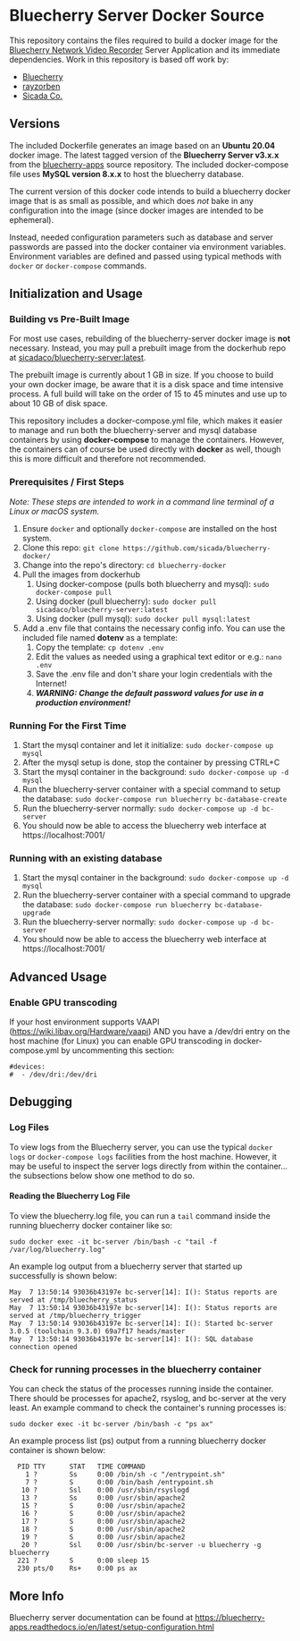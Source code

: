 # Bluecherry Server Docker Source

This repository contains the files required to build a docker image for the [Bluecherry Network Video Recorder](https://www.bluecherrydvr.com) Server Application and its immediate dependencies. Work in this repository is based off work by:
- [Bluecherry](https://github.com/bluecherrydvr/)
- [rayzorben](https://github.com/rayzorben/bluecherry-docker)
- [Sicada Co.](https://github.com/sicada/bluecherry-docker/)

## Versions

The included Dockerfile generates an image based on an **Ubuntu 20.04** docker image. The latest tagged version of the **Bluecherry Server v3.x.x** from the [bluecherry-apps](https://github.com/bluecherrydvr/bluecherry-apps) source repository. The included docker-compose file uses **MySQL version 8.x.x** to host the bluecherry database. 

The current version of this docker code intends to build a bluecherry docker image that is as small as possible, and which does *not* bake in any configuration into the image (since docker images are intended to be ephemeral).

Instead, needed configuration parameters such as database and server passwords are passed into the docker container via environment variables. Environment variables are defined and passed using typical methods with `docker` or `docker-compose` commands.

## Initialization and Usage

### Building vs Pre-Built Image
For most use cases, rebuilding of the bluecherry-server docker image is **not** necessary. Instead, you may pull a prebuilt image from the dockerhub repo at [sicadaco/bluecherry-server:latest](https://hub.docker.com/repository/docker/sicadaco/bluecherry-server/). 

The prebuilt image is currently about 1 GB in size. If you choose to build your own docker image, be aware that it is a disk space and time intensive process. A full build will take on the order of 15 to 45 minutes and use up to about 10 GB of disk space.

This repository includes a docker-compose.yml file, which makes it easier to manage and run both the bluecherry-server and mysql database containers by using **docker-compose** to manage the containers. However, the containers can of course be used directly with **docker** as well, though this is more difficult and therefore not recommended.

### Prerequisites / First Steps

_Note: These steps are intended to work in a command line terminal of a Linux or macOS system._

1. Ensure `docker` and optionally `docker-compose` are installed on the host system.
2. Clone this repo:  `git clone https://github.com/sicada/bluecherry-docker/`
3. Change into the repo's directory:  `cd bluecherry-docker`
4. Pull the images from dockerhub
    1. Using docker-compose (pulls both bluecherry and mysql):  `sudo docker-compose pull`
    2. Using docker (pull bluecherry):  `sudo docker pull sicadaco/bluecherry-server:latest`
    3. Using docker (pull mysql):  `sudo docker pull mysql:latest`
5. Add a .env file that contains the necessary config info. You can use the included file named **dotenv** as a template:
    1. Copy the template:  `cp dotenv .env`
    2. Edit the values as needed using a graphical text editor or e.g.:  `nano .env`
    3. Save the .env file and don't share your login credentials with the Internet!
    4. **_WARNING: Change the default password values for use in a production environment!_**


### Running For the First Time

1. Start the mysql container and let it initialize: `sudo docker-compose up mysql`
2. After the mysql setup is done, stop the container by pressing CTRL+C
3. Start the mysql container in the background: `sudo docker-compose up -d mysql`
4. Run the bluecherry-server container with a special command to setup the database: `sudo docker-compose run bluecherry bc-database-create`
5. Run the bluecherry-server normally: `sudo docker-compose up -d bc-server`
6. You should now be able to access the bluecherry web interface at https://localhost:7001/

### Running with an existing database

1. Start the mysql container in the background: `sudo docker-compose up -d mysql`
2. Run the bluecherry-server container with a special command to upgrade the database: `sudo docker-compose run bluecherry bc-database-upgrade`
3. Run the bluecherry-server normally: `sudo docker-compose up -d bc-server`
4. You should now be able to access the bluecherry web interface at https://localhost:7001/

## Advanced Usage

### Enable GPU transcoding

If your host environment supports VAAPI (https://wiki.libav.org/Hardware/vaapi) AND you have a /dev/dri entry on the host machine (for Linux) you can enable GPU transcoding in docker-compose.yml by uncommenting this section:

    #devices:
    #  - /dev/dri:/dev/dri

## Debugging

### Log Files

To view logs from the Bluecherry server, you can use the typical `docker logs` or `docker-compose logs` facilities from the host machine. However, it may be useful to inspect the server logs directly from within the container... the subsections below show one method to do so.

#### Reading the Bluecherry Log File
To view the bluecherry.log file, you can run a `tail` command inside the running bluecherry docker container like so: 

`sudo docker exec -it bc-server /bin/bash -c "tail -f /var/log/bluecherry.log"`

An example log output from a bluecherry server that started up successfully is shown below:

```
May  7 13:50:14 93036b43197e bc-server[14]: I(): Status reports are served at /tmp/bluecherry_status
May  7 13:50:14 93036b43197e bc-server[14]: I(): Status reports are served at /tmp/bluecherry_trigger
May  7 13:50:14 93036b43197e bc-server[14]: I(): Started bc-server 3.0.5 (toolchain 9.3.0) 69a7f17 heads/master
May  7 13:50:14 93036b43197e bc-server[14]: I(): SQL database connection opened
```

### Check for running processes in the bluecherry container

You can check the status of the processes running inside the container. There should be processes for apache2, rsyslog, and bc-server at the very least. An example command to check the container's running processes is: 

`sudo docker exec -it bc-server /bin/bash -c "ps ax"`

An example process list (ps) output from a running bluecherry docker container is shown below:

```
  PID TTY      STAT   TIME COMMAND
    1 ?        Ss     0:00 /bin/sh -c "/entrypoint.sh"
    7 ?        S      0:00 /bin/bash /entrypoint.sh
   10 ?        Ssl    0:00 /usr/sbin/rsyslogd
   13 ?        Ss     0:00 /usr/sbin/apache2
   15 ?        S      0:00 /usr/sbin/apache2
   16 ?        S      0:00 /usr/sbin/apache2
   17 ?        S      0:00 /usr/sbin/apache2
   18 ?        S      0:00 /usr/sbin/apache2
   19 ?        S      0:00 /usr/sbin/apache2
   20 ?        Ssl    0:00 /usr/sbin/bc-server -u bluecherry -g bluecherry
  221 ?        S      0:00 sleep 15
  230 pts/0    Rs+    0:00 ps ax
```

## More Info

Bluecherry server documentation can be found at https://bluecherry-apps.readthedocs.io/en/latest/setup-configuration.html
